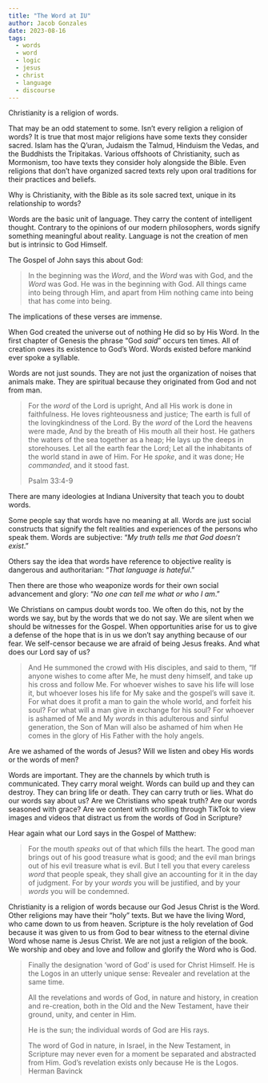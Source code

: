 ```yaml
---
title: "The Word at IU"
author: Jacob Gonzales
date: 2023-08-16
tags:
  - words
  - word
  - logic
  - jesus
  - christ
  - language
  - discourse
---
```

Christianity is a religion of words.

That may be an odd statement to some. Isn’t every religion a religion of words? It is true that most major religions have some texts they consider sacred. Islam has the Q’uran, Judaism the Talmud, Hinduism the Vedas, and the Buddhists the Tripitakas. Various offshoots of Christianity, such as Mormonism, too have texts they consider holy alongside the Bible. Even religions that don’t have organized sacred texts rely upon oral traditions for their practices and beliefs.

Why is Christianity, with the Bible as its sole sacred text, unique in its relationship to words?

Words are the basic unit of language. They carry the content of intelligent thought. Contrary to the opinions of our modern philosophers, words signify something meaningful about reality. Language is not the creation of men but is intrinsic to God Himself.

The Gospel of John says this about God:

> In the beginning was the _Word_, and the _Word_ was with God, and the _Word_ was God. He was in the beginning with God. All things came into being through Him, and apart from Him nothing came into being that has come into being.

The implications of these verses are immense.

When God created the universe out of nothing He did so by His Word. In the first chapter of Genesis the phrase “God _said_” occurs ten times. All of creation owes its existence to God’s Word. Words existed before mankind ever spoke a syllable.

Words are not just sounds. They are not just the organization of noises that animals make. They are spiritual because they originated from God and not from man.

>For the _word_ of the Lord is upright,
>And all His work is done in faithfulness.
>He loves righteousness and justice;
>The earth is full of the lovingkindness of the Lord.
>By the _word_ of the Lord the heavens were made,
>And by the breath of His mouth all their host.
>He gathers the waters of the sea together as a heap;
>He lays up the deeps in storehouses.
>Let all the earth fear the Lord;
>Let all the inhabitants of the world stand in awe of Him.
>For He _spoke_, and it was done;
>He _commanded_, and it stood fast.
>
>Psalm 33:4-9

There are many ideologies at Indiana University that teach you to doubt words.

Some people say that words have no meaning at all. Words are just social constructs that signify the felt realities and experiences of the persons who speak them. Words are subjective: “_My truth tells me that God doesn’t exist_.”

Others say the idea that words have reference to objective reality is dangerous and authoritarian: “_That language is hateful_.”  

Then there are those who weaponize words for their own social advancement and glory: “_No one can tell me what or who I am_.”

We Christians on campus doubt words too. We often do this, not by the words we say, but by the words that we do not say. We are silent when we should be witnesses for the Gospel. When opportunities arise for us to give a defense of the hope that is in us we don’t say anything because of our fear. We self-censor because we are afraid of being Jesus freaks. And what does our Lord say of us?

> And He summoned the crowd with His disciples, and said to them, “If anyone wishes to come after Me, he must deny himself, and take up his cross and follow Me. For whoever wishes to save his life will lose it, but whoever loses his life for My sake and the gospel’s will save it. For what does it profit a man to gain the whole world, and forfeit his soul? For what will a man give in exchange for his soul? For whoever is ashamed of Me and My _words_ in this adulterous and sinful generation, the Son of Man will also be ashamed of him when He comes in the glory of His Father with the holy angels.

Are we ashamed of the words of Jesus? Will we listen and obey His words or the words of men?

Words are important. They are the channels by which truth is communicated. They carry moral weight. Words can build up and they can destroy. They can bring life or death. They can carry truth or lies. What do our words say about us? Are we Christians who speak truth? Are our words seasoned with grace? Are we content with scrolling through TikTok to view images and videos that distract us from the words of God in Scripture?

Hear again what our Lord says in the Gospel of Matthew:

> For the mouth *speaks* out of that which fills the heart. The good man brings out of his good treasure what is good; and the evil man brings out of his evil treasure what is evil. But I tell you that every careless *word* that people speak, they shall give an accounting for it in the day of judgment. For by your *words* you will be justified, and by your *words* you will be condemned.

Christianity is a religion of words because our God Jesus Christ is the Word. Other religions may have their “holy” texts. But we have the living Word, who came down to us from heaven. Scripture is the holy revelation of God because it was given to us from God to bear witness to the eternal divine Word whose name is Jesus Christ. We are not just a religion of the book. We worship and obey and love and follow and glorify the Word who is God.

> Finally the designation ‘word of God’ is used for Christ Himself. He is the Logos in an utterly unique sense: Revealer and revelation at the same time.
> 
>All the revelations and words of God, in nature and history, in creation and re-creation, both in the Old and the New Testament, have their ground, unity, and center in Him.
>
>He is the sun; the individual words of God are His rays.
>
>The word of God in nature, in Israel, in the New Testament, in Scripture may never even for a moment be separated and abstracted from Him. God’s revelation exists only because He is the Logos.
> 
>Herman Bavinck